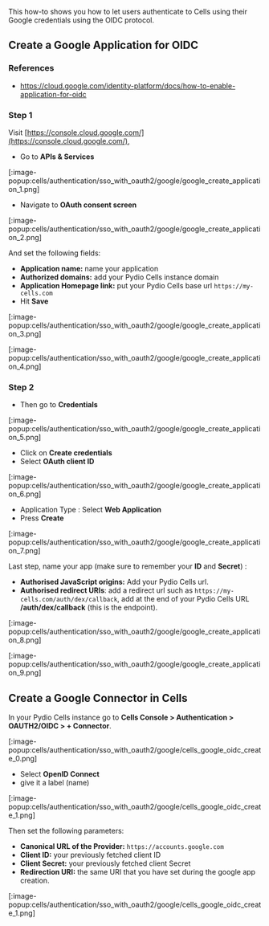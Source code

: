 This how-to shows you how to let users authenticate to Cells using their Google credentials using the OIDC protocol.


## Create a Google Application for OIDC

### References

- https://cloud.google.com/identity-platform/docs/how-to-enable-application-for-oidc

### Step 1

Visit [https://console.cloud.google.com/](https://console.cloud.google.com/), 

- Go to **APIs & Services**

[:image-popup:cells/authentication/sso_with_oauth2/google/google_create_application_1.png]

- Navigate to **OAuth consent screen**

[:image-popup:cells/authentication/sso_with_oauth2/google/google_create_application_2.png]

And set the following fields:

- **Application name:** name your application
- **Authorized domains:** add your Pydio Cells instance domain
- **Application Homepage link:** put your Pydio Cells base url `https://my-cells.com`
- Hit **Save**

[:image-popup:cells/authentication/sso_with_oauth2/google/google_create_application_3.png]


[:image-popup:cells/authentication/sso_with_oauth2/google/google_create_application_4.png]

### Step 2

- Then go to **Credentials**

[:image-popup:cells/authentication/sso_with_oauth2/google/google_create_application_5.png]

- Click on **Create credentials**
- Select **OAuth client ID**

[:image-popup:cells/authentication/sso_with_oauth2/google/google_create_application_6.png]

- Application Type : Select **Web Application**
- Press **Create**

[:image-popup:cells/authentication/sso_with_oauth2/google/google_create_application_7.png]

Last step, name your app (make sure to remember your **ID** and **Secret**) :

- **Authorised JavaScript origins:** Add your Pydio Cells url.
- **Authorised redirect URIs**: add a redirect url such as `https://my-cells.com/auth/dex/callback`, add at the end of your Pydio Cells URL **/auth/dex/callback** (this is the endpoint).
  
[:image-popup:cells/authentication/sso_with_oauth2/google/google_create_application_8.png]

[:image-popup:cells/authentication/sso_with_oauth2/google/google_create_application_9.png]

## Create a Google Connector in Cells

In your Pydio Cells instance go to **Cells Console > Authentication > OAUTH2/OIDC > + Connector**.

[:image-popup:cells/authentication/sso_with_oauth2/google/cells_google_oidc_create_0.png]

- Select **OpenID Connect**
- give it a label (name)

[:image-popup:cells/authentication/sso_with_oauth2/google/cells_google_oidc_create_1.png]

Then set the following parameters:

- **Canonical URL of the Provider:** `https://accounts.google.com`
- **Client ID:** your previously fetched client ID
- **Client Secret:** your previously fetched client Secret
- **Redirection URI:** the same URI that you have set during the google app creation.

[:image-popup:cells/authentication/sso_with_oauth2/google/cells_google_oidc_create_1.png]
